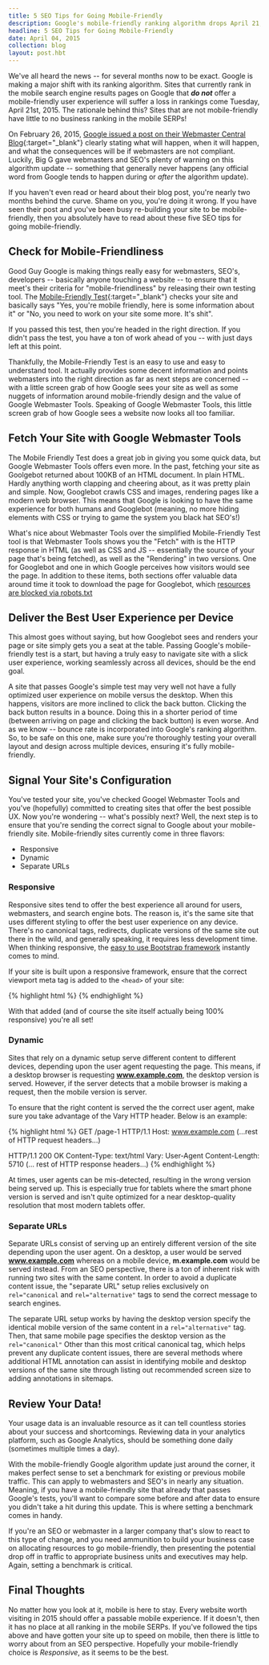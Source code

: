 ```yaml
---
title: 5 SEO Tips for Going Mobile-Friendly
description: Google's mobile-friendly ranking algorithm drops April 21, 2015. Is your site ready? Check out these 5 SEO tips for becoming mobile compliant.
headline: 5 SEO Tips for Going Mobile-Friendly
date: April 04, 2015
collection: blog
layout: post.hbt
---
```


We've all heard the news -- for several months now to be exact. Google is making a major shift with its ranking algorithm. Sites that currently rank in the mobile search engine results pages on Google that ***do not*** offer a mobile-friendly user experience will suffer a loss in rankings come Tuesday, April 21st, 2015. The rationale behind this? Sites that are not mobile-friendly have little to no business ranking in the mobile SERPs!

On February 26, 2015, [Google issued a post on their Webmaster Central Blog](http://googlewebmastercentral.blogspot.com/2015/02/finding-more-mobile-friendly-search.html){:target="_blank"} clearly stating what will happen, when it will happen, and what the consequences will be if webmasters are not compliant. Luckily, Big G gave webmasters and SEO's plenty of warning on this algorithm update -- something that generally never happens (any official word from Google tends to happen during or *after* the algorithm update).

If you haven't even read or heard about their blog post, you're nearly two months behind the curve. Shame on you, you're doing it wrong. If you have seen their post and you've been busy re-building your site to be mobile-friendly, then you absolutely have to read about these five SEO tips for going mobile-friendly.

## Check for Mobile-Friendliness

Good Guy Google is making things really easy for webmasters, SEO's, developers -- basically anyone touching a website -- to ensure that it meet's their criteria for "mobile-friendliness" by releasing their own testing tool. The [Mobile-Friendly Test](https://www.google.com/webmasters/tools/mobile-friendly/){:target="_blank"} checks your site and basically says "Yes, you're mobile friendly, here is some information about it" or "No, you need to work on your site some more. It's shit".

If you passed this test, then you're headed in the right direction. If you didn't pass the test, you have a ton of work ahead of you -- with just days left at this point.

Thankfully, the Mobile-Friendly Test is an easy to use and easy to understand tool. It actually provides some decent information and points webmasters into the right direction as far as next steps are concerned -- with a little screen grab of how Google sees your site as well as some nuggets of information around mobile-friendly design and the value of Google Webmaster Tools. Speaking of Google Webmaster Tools, this little screen grab of how Google sees a website now looks all too familiar.

## Fetch Your Site with Google Webmaster Tools

The Mobile Friendly Test does a great job in giving you some quick data, but Google Webmaster Tools offers even more. In the past, fetching your site as Goolgebot returned about 100KB of an HTML document. In plain HTML. Hardly anything worth clapping and cheering about, as it was pretty plain and simple. Now, Googlebot crawls CSS and images, rendering pages like a modern web browser. This means that Google is looking to have the same experience for both humans and Googlebot (meaning, no more hiding elements with CSS or trying to game the system you black hat SEO's!)

What's nice about Webmaster Tools over the simplified Mobile-Friendly Test tool is that Webmaster Tools shows you the "Fetch" with is the HTTP response in HTML (as well as CSS and JS -- essentially the source of your page that's being fetched), as well as the "Rendering" in two versions. One for Googlebot and one in which Google perceives how visitors would see the page. In addition to these items, both sections offer valuable data around time it took to download the page for Googlebot, which [resources are blocked via robots.txt](/seo/2015/01/02/how-to-follow-googles-updated-webmaster-guidelines-with-your-cms/)

## Deliver the Best User Experience per Device

This almost goes without saying, but how Googlebot sees and renders your page or site simply gets you a seat at the table. Passing Google's mobile-friendly test is a start, but having a truly easy to navigate site with a slick user experience, working seamlessly across all devices, should be the end goal.

A site that passes Google's simple test may very well not have a fully optimized user experience on mobile versus the desktop. When this happens, visitors are more inclined to click the back button. Clicking the back button results in a bounce. Doing this in a shorter period of time (between arriving on page and clicking the back button) is even worse. And as we know -- bounce rate is incorporated into Google's ranking algorithm. So, to be safe on this one, make sure you're thoroughly testing your overall layout and design across multiple devices, ensuring it's fully mobile-friendly.

## Signal Your Site's Configuration

You've tested your site, you've checked Googel Webmaster Tools and you've (hopefully) committed to creating sites that offer the best possible UX. Now you're wondering -- what's possibly next? Well, the next step is to ensure that you're sending the correct signal to Google about your mobile-friendly site. Mobile-friendly sites currently come in three flavors:

- Responsive
- Dynamic
- Separate URLs

### Responsive

Responsive sites tend to offer the best experience all around for users, webmasters, and search engine bots. The reason is, it's the same site that uses different styling to offer the best user experience on any device. There's no canonical tags, redirects, duplicate versions of the same site out there in the wild, and generally speaking, it requires less development time. When thinking responsive, the [easy to use Bootstrap framework](/development/2015/03/16/how-to-use-bootstrap-grid-system/) instantly comes to mind.

If your site is built upon a responsive framework, ensure that the correct viewport meta tag is added to the `<head>` of your site:

{% highlight html %}
<meta name="viewport" content="width=device-width, initial-scale=1.0">
{% endhighlight %}

With that added (and of course the site itself actually being 100% responsive) you're all set!

### Dynamic

Sites that rely on a dynamic setup serve different content to different devices, depending upon the user agent requesting the page. This means, if a desktop browser is requesting **www.example.com**, the desktop version is served. However, if the server detects that a mobile browser is making a request, then the mobile version is server.

To ensure that the right content is served the the correct user agent, make sure you take advantage of the Vary HTTP header. Below is an example:

{% highlight html %}
GET /page-1 HTTP/1.1
Host: www.example.com
(...rest of HTTP request headers...)

HTTP/1.1 200 OK
Content-Type: text/html
Vary: User-Agent
Content-Length: 5710
(... rest of HTTP response headers...)
{% endhighlight %}

At times, user agents can be mis-detected, resulting in the wrong version being served up. This is especially true for tablets where the smart phone version is served and isn't quite optimized for a near desktop-quality resolution that most modern tablets offer.

### Separate URLs

Separate URLs consist of serving up an entirely different version of the site depending upon the user agent. On a desktop, a user would be served **www.example.com** whereas on a mobile device, **m.example.com** would be served instead. From an SEO perspective, there is a ton of inherent risk with running two sites with the same content. In order to avoid a duplicate content issue, the "separate URL" setup relies exclusively on `rel="canonical` and `rel="alternative"` tags to send the correct message to search engines.

The separate URL setup works by having the desktop version specify the identical mobile version of the same content in a `rel="alternative"` tag. Then, that same mobile page specifies the desktop version as the `rel="canonical"` Other than this most critical canonical tag, which helps prevent any duplicate content issues, there are several methods where additional HTML annotation can assist in identifying mobile and desktop versions of the same site through listing out recommended screen size to adding annotations in sitemaps.

## Review Your Data!

Your usage data is an invaluable resource as it can tell countless stories about your success and shortcomings. Reviewing data in your analytics platform, such as Google Analytics, should be something done daily (sometimes multiple times a day).

With the mobile-friendly Google algorithm update just around the corner, it makes perfect sense to set a benchmark for existing or previous mobile traffic. This can apply to webmasters and SEO's in nearly any situation. Meaning, if you have a mobile-friendly site that already that passes Google's tests, you'll want to compare some before and after data to ensure you didn't take a hit during this update. This is where setting a benchmark comes in handy.

If you're an SEO or webmaster in a larger company that's slow to react to this type of change, and you need ammunition to build your business case on allocating resources to go mobile-friendly, then presenting the potential drop off in traffic to appropriate business units and executives may help. Again, setting a benchmark is critical.

## Final Thoughts

No matter how you look at it, mobile is here to stay. Every website worth visiting in 2015 should offer a passable mobile experience. If it doesn't, then it has no place at all ranking in the mobile SERPs. If you've followed the tips above and have gotten your site up to speed on mobile, then there is little to worry about from an SEO perspective. Hopefully your mobile-friendly choice is *Responsive*, as it seems to be the best.
